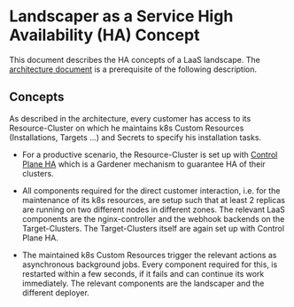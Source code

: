 # Landscaper as a Service High Availability (HA) Concept

This document describes the HA concepts of a LaaS landscape. The
[architecture document](./architecture.md) is a prerequisite of the following description.

## Concepts

As described in the architecture, every customer has access to its Resource-Cluster on which he maintains k8s Custom 
Resources (Installations, Targets ...) and Secrets to specify his installation tasks. 

- For a productive scenario, the Resource-Cluster is set up with 
  [Control Plane HA](https://github.com/gardener/gardener/blob/master/docs/usage/shoot_high_availability.md) which is a 
  Gardener mechanism to guarantee HA of their clusters. 

- All components required for the direct customer interaction, i.e. for the maintenance of its k8s resources, are 
  setup such that at least 2 replicas are running on two different nodes in different zones. The relevant LaaS 
  components are the nginx-controller and the webhook backends on the Target-Clusters. The Target-Clusters itself
  are again set up with Control Plane HA. 

- The maintained k8s Custom Resources trigger the relevant actions as asynchronous background jobs. Every component
  required for this, is restarted within a few seconds, if it fails and can continue its work immediately. The relevant
  components are the landscaper and the different deployer.